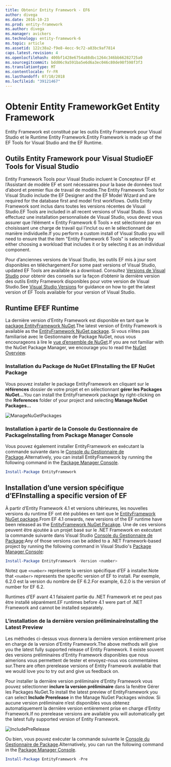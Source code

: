 ```yaml
---
title: Obtenir Entity Framework - EF6
author: divega
ms.date: 2016-10-23
ms.prod: entity-framework
ms.author: divega
ms.manager: avickers
ms.technology: entity-framework-6
ms.topic: article
ms.assetid: 122c38a2-f9e8-4ecc-9c72-a83bc9af7814
caps.latest.revision: 4
ms.openlocfilehash: 400bf1428e6754a88dbc1264c346bb66282725a0
ms.sourcegitcommit: bdd06c9a591ba5e6d6a3ec046c80de98f598f3f3
ms.translationtype: MT
ms.contentlocale: fr-FR
ms.lasthandoff: 07/10/2018
ms.locfileid: "39121467"
---
```

# <a name="get-entity-framework"></a><span data-ttu-id="6fb3f-102">Obtenir Entity Framework</span><span class="sxs-lookup"><span data-stu-id="6fb3f-102">Get Entity Framework</span></span>
<span data-ttu-id="6fb3f-103">Entity Framework est constitué par les outils Entity Framework pour Visual Studio et le Runtime Entity Framework.</span><span class="sxs-lookup"><span data-stu-id="6fb3f-103">Entity Framework is made up of the EF Tools for Visual Studio and the EF Runtime.</span></span>

## <a name="ef-tools-for-visual-studio"></a><span data-ttu-id="6fb3f-104">Outils Entity Framework pour Visual Studio</span><span class="sxs-lookup"><span data-stu-id="6fb3f-104">EF Tools for Visual Studio</span></span>

<span data-ttu-id="6fb3f-105">Entity Framework Tools pour Visual Studio incluent le Concepteur EF et l’Assistant de modèle EF et sont nécessaires pour la base de données tout d’abord et premier flux de travail de modèle.</span><span class="sxs-lookup"><span data-stu-id="6fb3f-105">The Entity Framework Tools for Visual Studio include the EF Designer and the EF Model Wizard and are required for the database first and model first workflows.</span></span> <span data-ttu-id="6fb3f-106">Outils Entity Framework sont inclus dans toutes les versions récentes de Visual Studio.</span><span class="sxs-lookup"><span data-stu-id="6fb3f-106">EF Tools are included in all recent versions of Visual Studio.</span></span> <span data-ttu-id="6fb3f-107">Si vous effectuez une installation personnalisée de Visual Studio, vous devez vous assurer que l’élément « Entity Framework 6 Tools » est sélectionné par en choisissant une charge de travail qui l’inclut ou en le sélectionnant de manière individuelle.</span><span class="sxs-lookup"><span data-stu-id="6fb3f-107">If you perform a custom install of Visual Studio you will need to ensure that the item "Entity Framework 6 Tools" is selected by either choosing a workload that includes it or by selecting it as an individual component.</span></span>

<span data-ttu-id="6fb3f-108">Pour d’anciennes versions de Visual Studio, les outils EF mis à jour sont disponibles en téléchargement.</span><span class="sxs-lookup"><span data-stu-id="6fb3f-108">For some past versions of Visual Studio, updated EF Tools are available as a download.</span></span> <span data-ttu-id="6fb3f-109">Consultez [Versions de Visual Studio](~/ef6/what-is-new/visual-studio.md) pour obtenir des conseils sur la façon d’obtenir la dernière version des outils Entity Framework disponibles pour votre version de Visual Studio.</span><span class="sxs-lookup"><span data-stu-id="6fb3f-109">See [Visual Studio Versions](~/ef6/what-is-new/visual-studio.md) for guidance on how to get the latest version of EF Tools available for your version of Visual Studio.</span></span>

## <a name="ef-runtime"></a><span data-ttu-id="6fb3f-110">Runtime EF</span><span class="sxs-lookup"><span data-stu-id="6fb3f-110">EF Runtime</span></span>

<span data-ttu-id="6fb3f-111">La dernière version d’Entity Framework est disponible en tant que le [package EntityFramework NuGet](http://nuget.org/packages/EntityFramework/).</span><span class="sxs-lookup"><span data-stu-id="6fb3f-111">The latest version of Entity Framework is available as the [EntityFramework NuGet package](http://nuget.org/packages/EntityFramework/).</span></span> <span data-ttu-id="6fb3f-112">Si vous n’êtes pas familiarisé avec le Gestionnaire de Package NuGet, nous vous encourageons à lire le [vue d’ensemble de NuGet](https://docs.microsoft.com/nuget/consume-packages/overview-and-workflow).</span><span class="sxs-lookup"><span data-stu-id="6fb3f-112">If you are not familiar with the NuGet Package Manager, we encourage you to read the [NuGet Overview](https://docs.microsoft.com/nuget/consume-packages/overview-and-workflow).</span></span>

### <a name="installing-the-ef-nuget-package"></a><span data-ttu-id="6fb3f-113">Installation du Package de NuGet EF</span><span class="sxs-lookup"><span data-stu-id="6fb3f-113">Installing the EF NuGet Package</span></span>

<span data-ttu-id="6fb3f-114">Vous pouvez installer le package EntityFramework en cliquant sur le **références** dossier de votre projet et en sélectionnant **gérer les Packages NuGet...**</span><span class="sxs-lookup"><span data-stu-id="6fb3f-114">You can install the EntityFramework package by right-clicking on the **References** folder of your project and selecting **Manage NuGet Packages…**</span></span>

![ManageNuGetPackages](~/ef6/media/managenugetpackages.png)

### <a name="installing-from-package-manager-console"></a><span data-ttu-id="6fb3f-116">Installation à partir de la Console du Gestionnaire de Package</span><span class="sxs-lookup"><span data-stu-id="6fb3f-116">Installing from Package Manager Console</span></span>

<span data-ttu-id="6fb3f-117">Vous pouvez également installer EntityFramework en exécutant la commande suivante dans le [Console du Gestionnaire de Package](http://docs.nuget.org/docs/start-here/using-the-package-manager-console).</span><span class="sxs-lookup"><span data-stu-id="6fb3f-117">Alternatively, you can install EntityFramework by running the following command in the [Package Manager Console](http://docs.nuget.org/docs/start-here/using-the-package-manager-console).</span></span>

``` powershell
Install-Package EntityFramework
```

## <a name="installing-a-specific-version-of-ef"></a><span data-ttu-id="6fb3f-118">Installation d’une version spécifique d’EF</span><span class="sxs-lookup"><span data-stu-id="6fb3f-118">Installing a specific version of EF</span></span>

<span data-ttu-id="6fb3f-119">À partir d’Entity Framework 4.1 et versions ultérieures, les nouvelles versions du runtime EF ont été publiées en tant que le [EntityFramework NuGet package](https://www.nuget.org/packages/EntityFramework/).</span><span class="sxs-lookup"><span data-stu-id="6fb3f-119">From EF 4.1 onwards, new versions of the EF runtime have been released as the [EntityFramework NuGet Pacakge](https://www.nuget.org/packages/EntityFramework/).</span></span> <span data-ttu-id="6fb3f-120">Une de ces versions peuvent être ajoutée à un projet basé sur le .NET Framework en exécutant la commande suivante dans Visual Studio [Console du Gestionnaire de Package](http://docs.nuget.org/docs/start-here/using-the-package-manager-console):</span><span class="sxs-lookup"><span data-stu-id="6fb3f-120">Any of those versions can be added to a .NET Framework-based project by running the following command in Visual Studio's [Package Manager Console](http://docs.nuget.org/docs/start-here/using-the-package-manager-console):</span></span>

``` powershell
Install-Package EntityFramework -Version <number>
```

<span data-ttu-id="6fb3f-121">Notez que `<number>` représente la version spécifique d’EF à installer.</span><span class="sxs-lookup"><span data-stu-id="6fb3f-121">Note that `<number>` represents the specific version of EF to install.</span></span> <span data-ttu-id="6fb3f-122">Par exemple, 6.2.0 est la version du nombre de EF 6.2.</span><span class="sxs-lookup"><span data-stu-id="6fb3f-122">For example, 6.2.0 is the version of number for EF 6.2.</span></span>   

<span data-ttu-id="6fb3f-123">Runtimes d’EF avant 4.1 faisaient partie du .NET Framework et ne peut pas être installé séparément.</span><span class="sxs-lookup"><span data-stu-id="6fb3f-123">EF runtimes before 4.1 were part of .NET Framework and cannot be installed separately.</span></span>

### <a name="installing-the-latest-preview"></a><span data-ttu-id="6fb3f-124">L’installation de la dernière version préliminaire</span><span class="sxs-lookup"><span data-stu-id="6fb3f-124">Installing the Latest Preview</span></span>

<span data-ttu-id="6fb3f-125">Les méthodes ci-dessus vous donnera la dernière version entièrement prise en charge de la version d’Entity Framework.</span><span class="sxs-lookup"><span data-stu-id="6fb3f-125">The above methods will give you the latest fully supported release of Entity Framework.</span></span> <span data-ttu-id="6fb3f-126">Il existe souvent des versions préliminaires d’Entity Framework disponibles que nous aimerions vous permettent de tester et envoyez-nous vos commentaires sur.</span><span class="sxs-lookup"><span data-stu-id="6fb3f-126">There are often prerelease versions of Entity Framework available that we would love you to try out and give us feedback on.</span></span>

<span data-ttu-id="6fb3f-127">Pour installer la dernière version préliminaire d’Entity Framework vous pouvez sélectionner **inclure la version préliminaire** dans la fenêtre Gérer les Packages NuGet.</span><span class="sxs-lookup"><span data-stu-id="6fb3f-127">To install the latest preview of EntityFramework you can select **Include Prerelease** in the Manage NuGet Packages window.</span></span> <span data-ttu-id="6fb3f-128">Si aucune version préliminaire n’est disponibles vous obtenez automatiquement la dernière version entièrement prise en charge d’Entity Framework.</span><span class="sxs-lookup"><span data-stu-id="6fb3f-128">If no prerelease versions are available you will automatically get the latest fully supported version of Entity Framework.</span></span>

![IncludePreRelease](~/ef6/media/includeprerelease.png)

<span data-ttu-id="6fb3f-130">Ou bien, vous pouvez exécuter la commande suivante le [Console du Gestionnaire de Package](http://docs.nuget.org/docs/start-here/using-the-package-manager-console).</span><span class="sxs-lookup"><span data-stu-id="6fb3f-130">Alternatively, you can run the following command in the [Package Manager Console](http://docs.nuget.org/docs/start-here/using-the-package-manager-console).</span></span>

``` powershell
Install-Package EntityFramework -Pre
```
